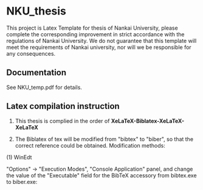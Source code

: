 # NKU_thesis
This project is Latex Template for thesis of Nankai University, please complete the corresponding improvement in strict accordance with the regulations of Nankai University. We do not guarantee that this template will meet the requirements of Nankai university, nor will we be responsible for any consequences.

## Documentation
See NKU_temp.pdf for details.

## Latex compilation instruction
1. This thesis is complied in the order of  **XeLaTeX-Biblatex-XeLaTeX-XeLaTeX**

2. The Biblatex of tex will be modified from "bibtex" to "biber", so that the correct reference could be obtained.
Modification methods:

(1) WinEdt

"Options" -> "Execution Modes", "Console Application" panel, and change the value of the "Executable" field for the BibTeX accessory from bibtex.exe to biber.exe:


